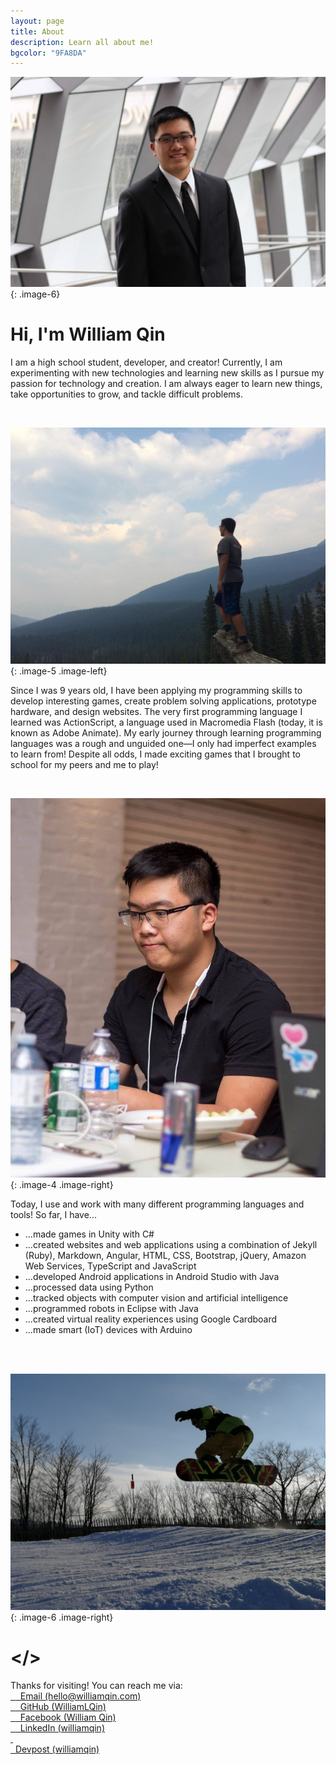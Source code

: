 ```yaml
---
layout: page
title: About
description: Learn all about me!
bgcolor: "9FA8DA"
---
```


![It's me in a suit!](/assets/img/william3-min.jpg){: .image-6}
<br/>

# Hi, I'm William Qin
  
I am a high school student, developer, and creator! Currently, I am experimenting with new technologies and learning new skills as I pursue my passion for technology and creation. I am always eager to learn new things, take opportunities to grow, and tackle difficult problems.
        
<br>

![It's me going hiking!](/assets/img/william1-min.jpg){: .image-5 .image-left}

Since I was 9 years old, I have been applying my programming skills to develop interesting games, create problem solving applications, prototype hardware, and design websites. The very first programming language I learned was ActionScript, a language used in Macromedia Flash (today, it is known as Adobe Animate). My early journey through learning programming languages was a rough and unguided one—I only had imperfect examples to learn from! Despite all odds, I made exciting games that I brought to school for my peers and me to play! 

<br>

![It's me at a hackathon!](/assets/img/william6-min.jpg){: .image-4 .image-right}

Today, I use and work with many different programming languages and tools! So far, I have...

* ...made games in Unity with C#
* ...created websites and web applications using a combination of Jekyll (Ruby), Markdown, Angular, HTML, CSS, Bootstrap, jQuery, Amazon Web Services, TypeScript and JavaScript
* ...developed Android applications in Android Studio with Java
* ...processed data using Python
* ...tracked objects with computer vision and artificial intelligence
* ...programmed robots in Eclipse with Java
* ...created virtual reality experiences using Google Cardboard
* ...made smart (IoT) devices with Arduino

<br>
<br>

![It's me snowboarding!](/assets/img/william5.jpg){: .image-6 .image-right}


# </>

<div>
Thanks for visiting! You can reach me via:<br>  
<a href="mailto:{{site.email}}" target="_blank" rel="noopener noreferrer">
    &nbsp; <i class="fa fa-fw fa-envelope"></i>
    <span>&nbsp; Email (hello@williamqin.com)</span>
</a><br>
<a href="https://github.com/{{site.github}}" target="_blank" rel="noopener noreferrer">
    &nbsp; <i class="fa fa-fw fa-github"></i>
    <span>&nbsp; GitHub (WilliamLQin)</span>
</a><br>
<a href="https://facebook.com/{{site.facebook}}" target="_blank" rel="noopener noreferrer">
    &nbsp; <i class="fa fa-fw fa-facebook"></i>
    <span>&nbsp; Facebook (William Qin)</span>
</a><br>
<a href="https://linkedin.com/in/{{site.linkedin}}" target="_blank" rel="noopener noreferrer">
    &nbsp; <i class="fa fa-fw fa-linkedin"></i>
    <span>&nbsp; LinkedIn (williamqin)</span>
</a><br>
<a href="https://devpost.com/{{site.devpost}}" target="_blank" rel="noopener noreferrer">
    &nbsp; <div class="icon-devpost"></div>
    <span>&nbsp; Devpost (williamqin)</span>
</a><br>
</div>

<br>
<br>